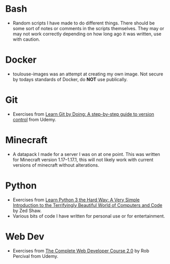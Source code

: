 # Bash
* Random scripts I have made to do different things.  There should be some sort of notes or comments in the scripts themselves.  They may or may not work correctly depending on how long ago it was written, use with caution.

# Docker
* toulouse-images was an attempt at creating my own image.  Not secure by todays standards of Docker, do **NOT** use publically.

# Git
* Exercises from [Learn Git by Doing: A step-by-step guide to version control](https://www.udemy.com/course/learn-git-by-doing-a-step-by-step-guide-to-version-control) from Udemy.

# Minecraft
* A datapack I made for a server I was on at one point.  This was written for Minecraft version 1.17–1.17.1, this will not likely work with current versions of minecraft without alterations.

# Python
* Exercises from [Learn Python 3 the Hard Way: A Very Simple Introduction to the Terrifyingly Beautiful World of Computers and Code](https://www.oreilly.com/library/view/learn-python-3/9780134693866/) by Zed Shaw.
* Various bits of code I have written for personal use or for entertainment.

# Web Dev
* Exercises from [The Complete Web Developer Course 2.0](https://www.udemy.com/course/the-complete-web-developer-course-2/) by Rob Percival from Udemy.
